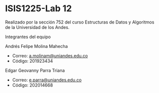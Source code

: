 # ISIS1225-Lab 12
Realizado por la sección 752 del curso Estructuras de Datos y Algoritmos de la Universidad de los Andes.

Integrantes del equipo

Andrés Felipe Molina Mahecha 
- Correo: a.molinam@uniandes.edu.co 
- Código: 201923434

Edgar Geovanny Parra Triana 
- Correo: e.parra@uniandes.edu.co 
- Código: 202014668
